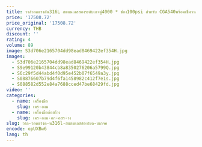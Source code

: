 ```yaml
---
title: วาล์วลดแรงดัน316L สแตนเลสสองระดับเกจคู่4000 * ช่อง100psi สำหรับ CGA540พร้อมเข็มวาล์ว1/4fnpt
price: '17508.72'
price_original: '17508.72'
currency: THB
discount: ''
rating: 4
volume: 89
image: S3d706e2165704dd98ead8469422ef354H.jpg
images:
  - S3d706e2165704dd98ead8469422ef354H.jpg
  - S9e99120b43844cb8a8350276206a5799Q.jpg
  - S6c29f5d44abd4f0d95e452b07f6549a3y.jpg
  - S08876607b79d4f6fa1458982c412f7e1s.jpg
  - S088582d552e84a7688cced47be68429fd.jpg
video: ''
categories:
  - name: เครื่องมือ
    slug: เคร-องม
  - name: เครื่องมือก่อสร้าง
    slug: เคร-องม-อก-อสร-าง
slug: วาล-วลดแรงด-น316l-สแตนเลสสองระด-บเกจค
encode: opUXBw6
lang: th
---
```

  